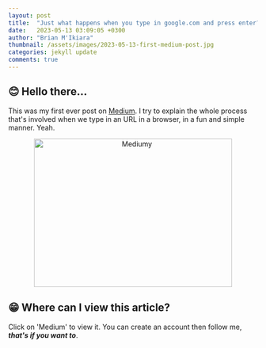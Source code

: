 ```yaml
---
layout: post
title:  "Just what happens when you type in google.com and press enter?"
date:   2023-05-13 03:09:05 +0300
author: "Brian M'Ikiara"
thumbnail: /assets/images/2023-05-13-first-medium-post.jpg
categories: jekyll update
comments: true
---
```


## 😊 Hello there...

This was my first ever post on [Medium](https://medium.com/@brian_ikiara/just-what-happens-when-you-type-google-com-in-your-browser-and-press-enter-4df535c56545). I try to explain the whole process that's involved when we type in an URL in a browser, in a fun and simple manner. Yeah.

<div align='center'>
    <img src="{{ "/assets/images/2023-05-13-first-medium-post.jpg" | relative_url }}" style='width:400px;height:300px' alt='Mediumy' />
</div>

## 😁 Where can I view this article?

Click on 'Medium' to view it. You can create an account then follow me, ***that's if you want to***.
